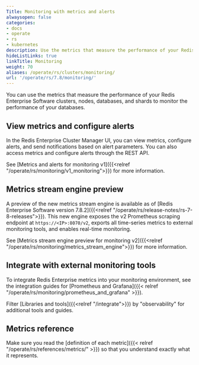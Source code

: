 ```yaml
---
Title: Monitoring with metrics and alerts
alwaysopen: false
categories:
- docs
- operate
- rs
- kubernetes
description: Use the metrics that measure the performance of your Redis Enterprise Software clusters, nodes, databases, and shards to track the performance of your databases.
hideListLinks: true
linkTitle: Monitoring
weight: 70
aliases: /operate/rs/clusters/monitoring/
url: '/operate/rs/7.8/monitoring/'
---
```


You can use the metrics that measure the performance of your Redis Enterprise Software clusters, nodes, databases, and shards
to monitor the performance of your databases.

## View metrics and configure alerts

In the Redis Enterprise Cluster Manager UI, you can view metrics, configure alerts, and send notifications based on alert parameters. You can also access metrics and configure alerts through the REST API.

See [Metrics and alerts for monitoring v1]({{<relref "/operate/rs/monitoring/v1_monitoring">}}) for more information.

## Metrics stream engine preview

A preview of the new metrics stream engine is available as of [Redis Enterprise Software version 7.8.2]({{<relref "/operate/rs/release-notes/rs-7-8-releases">}}). This new engine exposes the v2 Prometheus scraping endpoint at `https://<IP>:8070/v2`, exports all time-series metrics to external monitoring tools, and enables real-time monitoring.

See [Metrics stream engine preview for monitoring v2]({{<relref "/operate/rs/monitoring/metrics_stream_engine">}}) for more information.

## Integrate with external monitoring tools

To integrate Redis Enterprise metrics into your monitoring environment, see the integration guides for [Prometheus and Grafana]({{< relref "/operate/rs/monitoring/prometheus_and_grafana" >}}).

Filter [Libraries and tools]({{<relref "/integrate">}}) by "observability" for additional tools and guides.

## Metrics reference

Make sure you read the [definition of each metric]({{< relref "/operate/rs/references/metrics/" >}})
so that you understand exactly what it represents.
